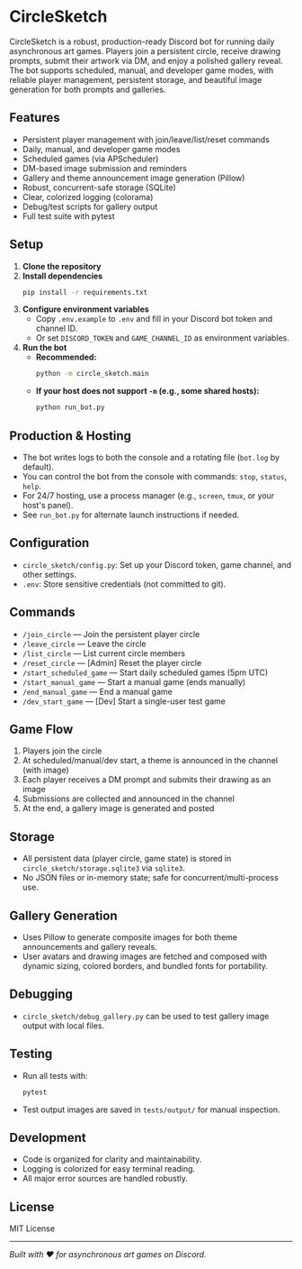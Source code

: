 # CircleSketch

CircleSketch is a robust, production-ready Discord bot for running daily asynchronous art games. Players join a persistent circle, receive drawing prompts, submit their artwork via DM, and enjoy a polished gallery reveal. The bot supports scheduled, manual, and developer game modes, with reliable player management, persistent storage, and beautiful image generation for both prompts and galleries.

## Features
- Persistent player management with join/leave/list/reset commands
- Daily, manual, and developer game modes
- Scheduled games (via APScheduler)
- DM-based image submission and reminders
- Gallery and theme announcement image generation (Pillow)
- Robust, concurrent-safe storage (SQLite)
- Clear, colorized logging (colorama)
- Debug/test scripts for gallery output
- Full test suite with pytest

## Setup
1. **Clone the repository**
2. **Install dependencies**
   ```sh
   pip install -r requirements.txt
   ```
3. **Configure environment variables**
   - Copy `.env.example` to `.env` and fill in your Discord bot token and channel ID.
   - Or set `DISCORD_TOKEN` and `GAME_CHANNEL_ID` as environment variables.
4. **Run the bot**
   - **Recommended:**
     ```sh
     python -m circle_sketch.main
     ```
   - **If your host does not support `-m` (e.g., some shared hosts):**
     ```sh
     python run_bot.py
     ```

## Production & Hosting
- The bot writes logs to both the console and a rotating file (`bot.log` by default).
- You can control the bot from the console with commands: `stop`, `status`, `help`.
- For 24/7 hosting, use a process manager (e.g., `screen`, `tmux`, or your host's panel).
- See `run_bot.py` for alternate launch instructions if needed.

## Configuration
- `circle_sketch/config.py`: Set up your Discord token, game channel, and other settings.
- `.env`: Store sensitive credentials (not committed to git).

## Commands
- `/join_circle` — Join the persistent player circle
- `/leave_circle` — Leave the circle
- `/list_circle` — List current circle members
- `/reset_circle` — [Admin] Reset the player circle
- `/start_scheduled_game` — Start daily scheduled games (5pm UTC)
- `/start_manual_game` — Start a manual game (ends manually)
- `/end_manual_game` — End a manual game
- `/dev_start_game` — [Dev] Start a single-user test game

## Game Flow
1. Players join the circle
2. At scheduled/manual/dev start, a theme is announced in the channel (with image)
3. Each player receives a DM prompt and submits their drawing as an image
4. Submissions are collected and announced in the channel
5. At the end, a gallery image is generated and posted

## Storage
- All persistent data (player circle, game state) is stored in `circle_sketch/storage.sqlite3` via `sqlite3`.
- No JSON files or in-memory state; safe for concurrent/multi-process use.

## Gallery Generation
- Uses Pillow to generate composite images for both theme announcements and gallery reveals.
- User avatars and drawing images are fetched and composed with dynamic sizing, colored borders, and bundled fonts for portability.

## Debugging
- `circle_sketch/debug_gallery.py` can be used to test gallery image output with local files.

## Testing
- Run all tests with:
  ```sh
  pytest
  ```
- Test output images are saved in `tests/output/` for manual inspection.

## Development
- Code is organized for clarity and maintainability.
- Logging is colorized for easy terminal reading.
- All major error sources are handled robustly.

## License
MIT License

---

*Built with ❤️ for asynchronous art games on Discord.*
